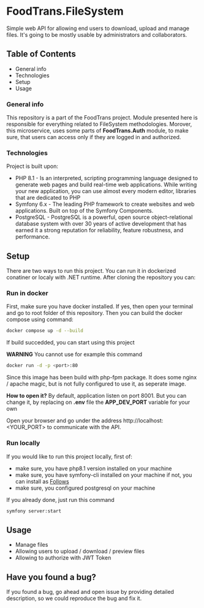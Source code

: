 # FoodTrans.FileSystem
Simple web API for allowing end users to download, upload and manage files.
It's going to be mostly usable by administrators and collaborators.

## Table of Contents
- General info
- Technologies
- Setup
- Usage

### General info
This repository is a part of the FoodTrans project. Module presented here is responsible for everything related to FileSystem methodologies. Morover, this microservice, uses some parts
of **FoodTrans.Auth** module, to make sure, that users can access only if they are logged in and authorized.

### Technologies
Project is built upon:
- PHP 8.1 - Is an interpreted, scripting programming language designed to generate web pages and build real-time web applications. While writing your new application, you can use 
almost every modern editor, libraries that are dedicated to PHP
- Symfony 6.x - The leading PHP framework to create websites and web applications. Built on top of the Symfony Components.
- PostgreSQL - PostgreSQL is a powerful, open source object-relational database system with over 30 years of active development that has earned it a strong reputation for reliability, feature robustness, and performance.

## Setup
There are two ways to run this project. You can run it in dockerized conatiner or localy with .NET runtime. After cloning the repository you can:

### Run in docker
First, make sure you have docker installed. If yes, then open your terminal and go to root folder of this repository. Then you can build the docker compose using command:

```bash
docker compose up -d --build
```
If build succedded, you can start using this project

**WARNING**
You cannot use for example this command

```bash
docker run -d -p <port>:80
```

Since this image has been build with php-fpm package. It does some nginx / apache magic,
but is not fully configured to use it, as seperate image.

**How to open it?**
By default, application listen on port 8001. But you can change it, by replacing on **<root-dir>.env** file
the **APP_DEV_PORT** variable for your own

Open your browser and go under the address http://localhost:<YOUR_PORT> to communicate with the API.

### Run locally
If you would like to run this project locally, first of:
- make sure, you have php8.1 version installed on your machine
- make sure, you have symfony-cli installed on your machine if not, you can install as [Follows](https://symfony.com/download)
- make sure, you configured postgresql on your machine

If you already done, just run this command
```bash
symfony server:start
```

## Usage
- Manage files
- Allowing users to upload / download / preview files
- Allowing to authorize with JWT Token

## Have you found a bug?
If you found a bug, go ahead and open issue by providing detailed description, so we could reproduce the bug and fix it.